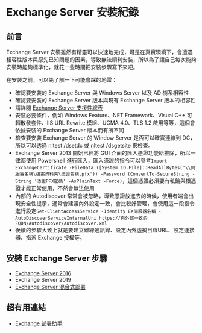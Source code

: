 # Exchange Server 安裝紀錄

## 前言

Exchange Server 安裝雖然有精靈可以快速地完成，可是在真實環境下，會遭遇相容性版本與原先已知問題的因素，導致無法順利安裝，所以為了讓自己每次能夠安裝時能夠標準化，就花一些時間把安裝步驟寫下來吧。<br>

在安裝之前，可以先了解一下可能會踩的地雷：<br>

- 確認要安裝的 Exchange Server 與 Windows Server 以及 AD 樹系相容性<br>
- 確認要安裝的 Exchange Server 版本與現有 Exchange Server 版本的相容性<br>
- 請詳閱 [Exchange Server 支援性總表](https://learn.microsoft.com/zh-tw/exchange/plan-and-deploy/supportability-matrix?view=exchserver-2016)<br>
- 安裝必要條件，例如 Windows Feature、NET Framework、Visual C++ 可轉散發套件、IIS URL Rewrite 模組、UCMA 4.0、TLS 1.2 啟用等等，這個會依據安裝的 Exchange Server 版本而有所不同<br>
- 檢查要安裝 Exchange Server 的 Window Server 是否可以確實連線到 DC，所以可以透過 nltest /dsetdc 或 nltest /dsgetsite 來檢查。<br>
- Exchange Server 2013 開始已經將 GUI 介面的匯入憑證功能給拔除，所以一律都使用 Powershell 進行匯入，匯入憑證的指令可以參考`Import-ExchangeCertificate -FileData ([System.IO.File]::ReadAllBytes('\\伺服器名稱\檔案資料夾\憑證名稱.pfx')) -Password (ConvertTo-SecureString -String '憑證PFX密碼' -AsPlainText -Force)`，這個憑證必須要有私鑰與根憑證才能正常使用，不然會無法使用<br>
- 內部的 Autodiscover 常常會被忽略，導致憑證放進去的時候，使用者端會出現安全性提示，通常會建議內外設定一致，會比較好管理，會使用這一段指令進行設定`Set-ClientAccessService -Identity EX伺服器名稱 -AutoDiscoverServiceInternalUri https://與外部一致的FQDN/Autodiscover/Autodiscover.xml`<br>
- 後續的步驟大致上就是要建立離線通訊錄、設定內外虛擬目錄URL、設定連接器、指派 Exchange 授權等。<br>

## 安裝 Exchange Server 步驟

- [Exchange Server 2016](/Exchange2016/ex2016.md) <br>
- Exchange Server 2019 <br>
- [Exchange Server 混合式部署](https://github.com/BrianHsing/Exchange-Hybrid-Deployments) <br>

## 超有用連結

- [Exchange 部署助手](https://setup.cloud.microsoft/exchange/deployment-assistant)<br>
